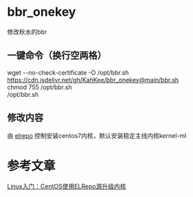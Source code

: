 # bbr_onekey
修改秋水的bbr

## 一键命令（换行空两格）
wget --no-check-certificate -O /opt/bbr.sh https://cdn.jsdelivr.net/gh/KahKee/bbr_onekey@main/bbr.sh  
chmod 755 /opt/bbr.sh  
/opt/bbr.sh  

## 修改内容
由 [elrepo](http://elrepo.org/tiki/tiki-index.php) 控制安装centos7内核，默认安装稳定主线内核kernel-ml

# 参考文章
[Linux入门：CentOS使用ELRepo源升级内核](https://www.cnblogs.com/lideqiang/p/11108766.html)